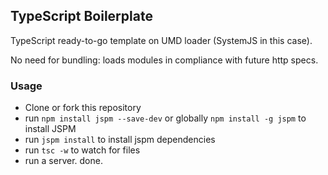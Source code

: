 ## TypeScript Boilerplate 

TypeScript ready-to-go template on UMD loader (SystemJS in this case).

No need for bundling: loads modules in compliance with future http specs. 

### Usage
- Clone or fork this repository
- run `npm install jspm --save-dev` or globally `npm install -g jspm` to install JSPM 
- run `jspm install` to install jspm dependencies
- run `tsc -w` to watch for files
- run a server. done.
